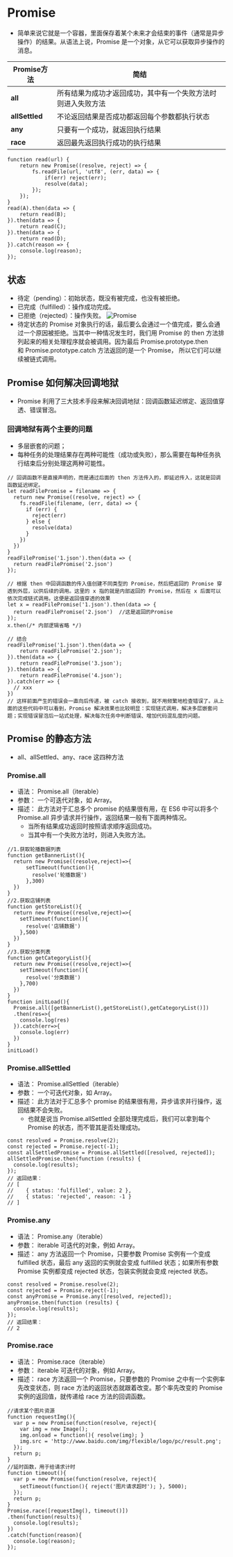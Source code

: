 # Promise
- 简单来说它就是一个容器，里面保存着某个未来才会结束的事件（通常是异步操作）的结果。从语法上说，Promise 是一个对象，从它可以获取异步操作的消息。

| Promise方法        | 简结                                                |
| ----------------- | -------------------------------------------------- |
| **all**           | 所有结果为成功才返回成功，其中有一个失败方法时则进入失败方法 |
| **allSettled**    | 不论返回结果是否成功都返回每个参数都执行状态              |
| **any**           | 只要有一个成功，就返回执行结果                          |
| **race**          | 返回最先返回执行成功的执行结果                          |

```
function read(url) {
    return new Promise((resolve, reject) => {
        fs.readFile(url, 'utf8', (err, data) => {
            if(err) reject(err);
            resolve(data);
        });
    });
}
read(A).then(data => {
    return read(B);
}).then(data => {
    return read(C);
}).then(data => {
    return read(D);
}).catch(reason => {
    console.log(reason);
});
```

## 状态
- 待定（pending）：初始状态，既没有被完成，也没有被拒绝。
- 已完成（fulfilled）：操作成功完成。
- 已拒绝（rejected）：操作失败。
![Promise](./Promise.png)
- 待定状态的 Promise 对象执行的话，最后要么会通过一个值完成，要么会通过一个原因被拒绝。当其中一种情况发生时，我们用 Promise 的 then 方法排列起来的相关处理程序就会被调用。因为最后 Promise.prototype.then 和 Promise.prototype.catch 方法返回的是一个 Promise， 所以它们可以继续被链式调用。

## Promise 如何解决回调地狱
- Promise 利用了三大技术手段来解决回调地狱：回调函数延迟绑定、返回值穿透、错误冒泡。
### 回调地狱有两个主要的问题
- 多层嵌套的问题；
- 每种任务的处理结果存在两种可能性（成功或失败），那么需要在每种任务执行结束后分别处理这两种可能性。
```
// 回调函数不是直接声明的，而是通过后面的 then 方法传入的，即延迟传入，这就是回调函数延迟绑定。
let readFilePromise = filename => {
  return new Promise((resolve, reject) => {
    fs.readFile(filename, (err, data) => {
      if (err) {
        reject(err)
      } else {
        resolve(data)
      }
    })
  })
}
readFilePromise('1.json').then(data => {
  return readFilePromise('2.json')
});
```
```
// 根据 then 中回调函数的传入值创建不同类型的 Promise，然后把返回的 Promise 穿透到外层，以供后续的调用。这里的 x 指的就是内部返回的 Promise，然后在 x 后面可以依次完成链式调用。这便是返回值穿透的效果
let x = readFilePromise('1.json').then(data => {
  return readFilePromise('2.json')  //这是返回的Promise
});
x.then(/* 内部逻辑省略 */)
```
```
// 结合
readFilePromise('1.json').then(data => {
    return readFilePromise('2.json');
}).then(data => {
    return readFilePromise('3.json');
}).then(data => {
    return readFilePromise('4.json');
}).catch(err => {
  // xxx
})
// 这样前面产生的错误会一直向后传递，被 catch 接收到，就不用频繁地检查错误了。从上面的这些代码中可以看到，Promise 解决效果也比较明显：实现链式调用，解决多层嵌套问题；实现错误冒泡后一站式处理，解决每次任务中判断错误、增加代码混乱度的问题。
```
## Promise 的静态方法
- all、allSettled、any、race 这四种方法
### Promise.all
- 语法： Promise.all（iterable）
- 参数： 一个可迭代对象，如 Array。
- 描述： 此方法对于汇总多个 promise 的结果很有用，在 ES6 中可以将多个 Promise.all 异步请求并行操作，返回结果一般有下面两种情况。
  - 当所有结果成功返回时按照请求顺序返回成功。
  - 当其中有一个失败方法时，则进入失败方法。
```
//1.获取轮播数据列表
function getBannerList(){
  return new Promise((resolve,reject)=>{
      setTimeout(function(){
        resolve('轮播数据')
      },300) 
  })
}
//2.获取店铺列表
function getStoreList(){
  return new Promise((resolve,reject)=>{
    setTimeout(function(){
      resolve('店铺数据')
    },500)
  })
}
//3.获取分类列表
function getCategoryList(){
  return new Promise((resolve,reject)=>{
    setTimeout(function(){
      resolve('分类数据')
    },700)
  })
}
function initLoad(){ 
  Promise.all([getBannerList(),getStoreList(),getCategoryList()])
  .then(res=>{
    console.log(res)
  }).catch(err=>{
    console.log(err)
  })
} 
initLoad()
```

### Promise.allSettled
- 语法： Promise.allSettled（iterable）
- 参数： 一个可迭代对象，如 Array。
- 描述： 此方法对于汇总多个 promise 的结果很有用，异步请求并行操作，返回结果不会失败。
  - 也就是说当 Promise.allSettled 全部处理完成后，我们可以拿到每个 Promise 的状态，而不管其是否处理成功。
```
const resolved = Promise.resolve(2);
const rejected = Promise.reject(-1);
const allSettledPromise = Promise.allSettled([resolved, rejected]);
allSettledPromise.then(function (results) {
  console.log(results);
});
// 返回结果：
// [
//    { status: 'fulfilled', value: 2 },
//    { status: 'rejected', reason: -1 }
// ]
```
### Promise.any
- 语法： Promise.any（iterable）
- 参数： iterable 可迭代的对象，例如 Array。
- 描述： any 方法返回一个 Promise，只要参数 Promise 实例有一个变成 fulfilled 状态，最后 any 返回的实例就会变成 fulfilled 状态；如果所有参数 Promise 实例都变成 rejected 状态，包装实例就会变成 rejected 状态。
```
const resolved = Promise.resolve(2);
const rejected = Promise.reject(-1);
const anyPromise = Promise.any([resolved, rejected]);
anyPromise.then(function (results) {
  console.log(results);
});
// 返回结果：
// 2
```

### Promise.race
- 语法： Promise.race（iterable）
- 参数： iterable 可迭代的对象，例如 Array。
- 描述： race 方法返回一个 Promise，只要参数的 Promise 之中有一个实例率先改变状态，则 race 方法的返回状态就跟着改变。那个率先改变的 Promise 实例的返回值，就传递给 race 方法的回调函数。
```
//请求某个图片资源
function requestImg(){
  var p = new Promise(function(resolve, reject){
    var img = new Image();
    img.onload = function(){ resolve(img); }
    img.src = 'http://www.baidu.com/img/flexible/logo/pc/result.png';
  });
  return p;
}
//延时函数，用于给请求计时
function timeout(){
  var p = new Promise(function(resolve, reject){
    setTimeout(function(){ reject('图片请求超时'); }, 5000);
  });
  return p;
}
Promise.race([requestImg(), timeout()])
.then(function(results){
  console.log(results);
})
.catch(function(reason){
  console.log(reason);
});
```
